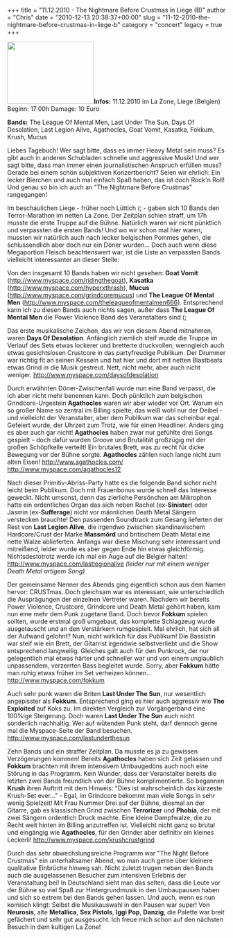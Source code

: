 +++
title = "11.12.2010 - The Nightmare Before Crustmas in Liege (B)"
author = "Chris"
date = "2010-12-13 20:38:37+00:00"
slug = "11-12-2010-the-nightmare-before-crustmas-in-liege-b"
category = "concert"
legacy = true
+++

<img src="images//2010/12/2010-12-11-Crustmas-Festival.jpg" alt="" title="2010-12-11 - Crustmas Festival" width="200" height="143" class="coverImg" />**Infos:**
11.12.2010 im La Zone, Liege (Belgien)
Beginn: 17:00h
Damage: 10 Euro

**Bands:**
The League Of Mental Men, Last Under The Sun, Days Of Desolation, Last Legion Alive, Agathocles, Goat Vomit, Kasatka, 
Fokkum, Krush, Mucus

Liebes Tagebuch!
Wer sagt bitte, dass es immer Heavy Metal sein muss? Es gibt auch in anderen Schubladen schnelle und aggressive Musik! Und wer sagt bitte, dass man immer einen journalistischen Anspruch erfüllen muss? Gerade bei einem schön subjektiven Konzertbericht? Seien wir ehrlich: Ein lecker Bierchen und auch mal einfach Spaß haben, das ist doch Rock'n Roll! Und genau so bin ich auch an "The Nightmare Before Crustmas" rangegangen!

Im beschaulichen Liege - früher noch Lüttich (; - gaben sich 10 Bands den Terror-Marathon im netten La Zone. Der Zeitplan schien straff, um 17h musste die erste Truppe auf die Bühne. Natürlich waren wir nicht pünktlich und verpassten die ersten Bands! Und wo wir schon mal hier waren, mussten wir natürlich auch nach lecker belgischen Pommes gehen, die schlussendlich aber doch nur ein Döner wurden... Doch auch wenn diese Megaportion Fleisch beachtenswert war, ist die Liste an verpassten Bands vielleicht interessanter an dieser Stelle:

Von den insgesamt 10 Bands haben wir nicht gesehen: **Goat Vomit** (<a href="http://www.myspace.com/ridingthegoat">http://www.myspace.com/ridingthegoat</a>), **Kasatka** (<a href="http://www.myspace.com/hyperxthrash">http://www.myspace.com/hyperxthrash</a>), **Mucus** (<a href="http://www.myspace.com/grindcoremucus">http://www.myspace.com/grindcoremucus</a>) und **The League Of Mental Men** (<a href="http://www.myspace.com/theleagueofmentalmen666">http://www.myspace.com/theleagueofmentalmen666</a>). Entsprechend kann ich zu diesen Bands auch nichts sagen, außer dass **The League Of Mental Men** die Power Violence Band des Veranstalters sind (;

Das erste musikalische Zeichen, das wir von diesem Abend mitnahmen, waren **Days Of Desolation**. Anfänglich ziemlich steif wurde die Truppe im Verlauf des Sets etwas lockerer und bretterte druckvollen, wenngleich auch etwas gesichtslosen Crustcore in das partyfreudige Publikum. Der Drummer war richtig fit an seinen Kesseln und hat hier und dort mit netten Blastbeats etwas Grind in die Musik gestreut. Nett, nicht mehr, aber auch nicht weniger.
<a href="http://www.myspace.com/daysofdesolation">http://www.myspace.com/daysofdesolation</a>

Durch erwähnten Döner-Zwischenfall wurde nun eine Band verpasst, die ich aber nicht mehr benennen kann. Doch pünktlich zum belgischen Grindcore-Urgestein **Agathocles** waren wir aber wieder vor Ort. Warum ein so großer Name so zentral im Billing spielte, das weiß wohl nur der Deibel - und vielleicht der Veranstalter, aber dem Publikum war das scheinbar egal. Gefeiert wurde, der Uhrzeit zum Trotz, wie für einen Headliner. Anders ging es aber auch gar nicht! **Agathocles** haben zwar nur gefühlte drei Songs gespielt - doch dafür wurden Groove und Brutalität großzügig mit der großen Schöpfkelle verteilt! Ein brutales Brett, was zu recht für dicke Bewegung vor der Bühne sorgte. **Agathocles** zählen noch lange nicht zum alten Eisen!
<a href="http://www.agathocles.com/">http://www.agathocles.com/</a>
<a href="http://www.myspace.com/agathocles12">http://www.myspace.com/agathocles12</a>

Nach dieser Primitiv-Abriss-Party hatte es die folgende Band sicher nicht leicht beim Publikum. Doch mit Frauenbonus wurde schnell das Interesse geweckt. Nicht umsonst, denn das zierliche Persönchen am Mikrophon hatte ein ordentliches Organ das sich neben Rachel (ex-**Sinister**) oder Jasmin (ex-**Sufferage**) nicht vor männlichen Death Metal Sängern verstecken brauchte! Den passenden Soundtrack zum Gesang lieferten der Rest von **Last Legion Alive**, die irgendwo zwischen skandinavischem Hardcore/Crust der Marke **Massmörd** und britischem Death Metal eine nette Walze ablieferten. Anfangs war diese Mischung sehr interessant und mitreißend, leider wurde es aber gegen Ende hin etwas gleichförmig. Nichtsdestotrotz werde ich mal ein Auge auf die Belgier halten!
<a href="http://www.myspace.com/lastlegionalive">http://www.myspace.com/lastlegionalive</a> _(leider nur mit einem weniger Death Metal artigem Song)_

Der gemeinsame Nenner des Abends ging eigentlich schon aus dem Namen hervor: CRUSTmas. Doch gleichsam war es interessant, wie unterschiedlich die Ausprägungen der einzelnen Vertreter waren. Nachdem wir bereits Power Violence, Crustcore, Grindcore und Death Metal gehört haben, kam nun eine mehr dem Punk zugetane Band. Doch bevor **Fokkum** spielen sollten, wurde erstmal groß umgebaut, das komplette Schlagzeug wurde ausgetauscht und an den Verstärkern rumgespielt. Mal ehrlich, hat sich all der Aufwand gelohnt? Nun, nicht wirklich für das Publikum! Die Bassistin war steif wie ein Brett, der Gitarrist irgendwie selbstverliebt und die Show entsprechend langweilig. Gleiches galt auch für den Punkrock, der nur gelegentlich mal etwas härter und schneller war und von einem unglaublich unpassendem, verzerrten Bass begleitet wurde. Sorry, aber **Fokkum** hätte man ruhig etwas früher im Set verheizen können...
<a href="http://www.myspace.com/fokkum">http://www.myspace.com/fokkum</a>

Auch sehr punk waren die Briten **Last Under The Sun**, nur wesentlich angepisster als **Fokkum**. Entsprechend ging es hier auch aggressiv wie **The Exploited** auf Koks zu. Im direkten Vergleich zur Vorgängerband eine 100%ige Steigerung. Doch waren **Last Under The Sun** auch nicht sonderlich nachhaltig. Wer auf wütenden Punk steht, darf dennoch gerne mal die Myspace-Seite der Band besuchen.
<a href="http://www.myspace.com/lastunderthesun">http://www.myspace.com/lastunderthesun</a>

Zehn Bands und ein straffer Zeitplan. Da musste es ja zu gewissen Verzögerungen kommen! Bereits **Agathocles** haben sich Zeit gelassen und **Fokkum** brachten mit ihrem intensivem Umbaugedöns auch noch eine Störung in das Programm. Kein Wunder, dass der Veranstalter bereits die letzten zwei Bands freundlich von der Bühne komplimentierte. So begannen **Krush** ihren Auftritt mit dem Hinweis: "Dies ist wahrscheinlich das kürzeste Krush-Set ever..." - Egal, im Grindcore bekommt man viele Songs in sehr wenig Spielzeit! Mit Frau Nummer Drei auf der Bühne, diesmal an der Gitarre, gab es klassischen Grind zwischen **Terrorizer** und **Phobia**, der mit zwei Sängern ordentlich Druck machte. Eine kleine Dampfwalze, die zu Recht weit hinten im Billing anzutreffen ist. Vielleicht nicht ganz so brutal und eingängig wie **Agathocles**, für den Grinder aber definitiv ein kleines Leckerli!
<a href="http://www.myspace.com/krushcrustgrind">http://www.myspace.com/krushcrustgrind</a>

Durch das sehr abwechslungsreiche Programm war "The Night Before Crustmas" ein unterhaltsamer Abend, wo man auch gerne über kleinere qualitative Einbrüche hinweg sah. Nicht zuletzt trugen neben den Bands auch die ausgelassenen Besucher zum intensiven Erlebnis der Veranstaltung bei! In Deutschland sieht man das selten, dass die Leute vor der Bühne so viel Spaß zur Hintergrundmusik in den Umbaupausen haben und sich so extrem bei den Bands gehen lassen.
Und auch, wenn es nun komisch klingt: Selbst die Musikauswahl in den Pausen war super! Von **Neurosis**, alte **Metallica**, **Sex Pistols**, **Iggi Pop**, **Danzig**, die Palette war breit gefächert und sehr gut ausgesucht.
Ich freue mich schon auf den nächsten Besuch in dem kultigen La Zone!

